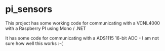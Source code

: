 pi_sensors
==========

This project has some working code for communicating with a VCNL4000 with a Raspberry PI using Mono / .NET

It has some code for communicating with a ADS1115 16-bit ADC - I am not sure how well this works :-(
